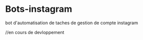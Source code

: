 # Bots-instagram
bot d'automatisation de taches de gestion de compte instagram

//en cours de devloppement
